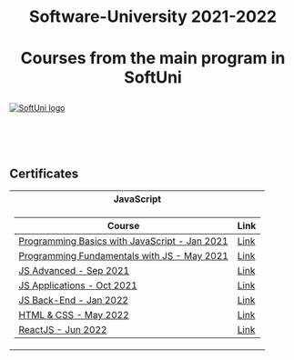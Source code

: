 # <p align="center">Software-University 2021-2022 <p>

# <p align="center"> Courses from the main program in SoftUni <p>

<a href="https://softuni.bg/trainings/courses" rel="Courses"> ![SoftUni logo][logo] </a>

[logo]: http://innovationstarterbox.bg/wp-content/uploads/2016/05/Softuni_logo_trasparent.png 'Logo Title Text 2'

<br/>
<br/>
<br/>

<h2> Certificates </h2>

<table>

<tr>
  <th> JavaScript </th>
</tr>

<tr>

<td>

| **Course**                                                            | **Link**                                                   |
| --------------------------------------------------------------------- | ---------------------------------------------------------- |
| <a href="https://softuni.bg/trainings/3206/programming-basics-with-javascript-january-2021#lesson-21558" > Programming Basics with JavaScript - Jan 2021 </a>         | <a href="https://softuni.bg/certificates/details/100327/cfc98104"> Link</a> |
| <a href="https://softuni.bg/trainings/3367/js-fundamentals-may-2021"> Programming Fundamentals with JS - May 2021 </a> | <a href="https://softuni.bg/certificates/details/111112/27b9e90a"> Link</a> |
| <a href="https://softuni.bg/trainings/3487/js-advanced-september-2021"> JS Advanced - Sep 2021 </a>                                             | <a href="https://softuni.bg/certificates/details/114669/f5a248e5"> Link</a> |
| <a href="https://softuni.bg/trainings/3488/js-applications-october-2021"> JS Applications - Oct 2021 </a>                                                      | <a href="https://softuni.bg/certificates/details/120770/f302c44e"> Link</a> |
| <a href="https://softuni.bg/trainings/3594/js-back-end-january-2022"> JS Back-End - Jan 2022 </a>   | <a href="https://softuni.bg/certificates/details/127455/dc0a95a9"> Link</a> |
| <a href="https://softuni.bg/trainings/3726/html-and-css-may-2022"> HTML & CSS - May 2022 </a>                         | <a href=""> Link</a> |
| <a href="https://softuni.bg/trainings/3727/reactjs-june-2022"> ReactJS - Jun 2022 </a>                                     | <a href=""> Link</a> |


</td>

</tr>

</table>